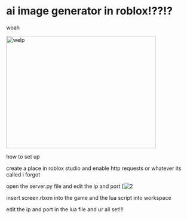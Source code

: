 # ai image generator in roblox!??!?
woah

<img src="https://cdn.discordapp.com/attachments/1105908793583345705/1190759505290604615/image.png" alt="welp" width="400" height="300">


how to set up

create a place in roblox studio and enable http requests or whatever its called i forgot

open the server.py file and edit the ip and port
[![2](https://cdn.discordapp.com/attachments/875825490370392104/1190761414680387664/image.png?ex=65a2f9fc&is=659084fc&hm=0845a02ff9a4046df534c954ef45321e65d538ce33af0d02acfaafdc301e0abd&)

insert screen.rbxm into the game and the lua script into workspace

edit the ip and port in the lua file and ur all set!!!
